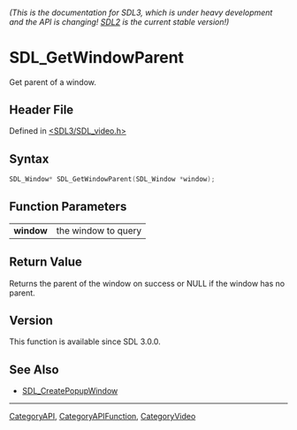 ###### (This is the documentation for SDL3, which is under heavy development and the API is changing! [SDL2](https://wiki.libsdl.org/SDL2/) is the current stable version!)
# SDL_GetWindowParent

Get parent of a window.

## Header File

Defined in [<SDL3/SDL_video.h>](https://github.com/libsdl-org/SDL/blob/main/include/SDL3/SDL_video.h)

## Syntax

```c
SDL_Window* SDL_GetWindowParent(SDL_Window *window);

```

## Function Parameters

|                |                     |
| -------------- | ------------------- |
| **window**     | the window to query |

## Return Value

Returns the parent of the window on success or NULL if the window has no
parent.

## Version

This function is available since SDL 3.0.0.

## See Also

- [SDL_CreatePopupWindow](SDL_CreatePopupWindow)

----
[CategoryAPI](CategoryAPI), [CategoryAPIFunction](CategoryAPIFunction), [CategoryVideo](CategoryVideo)

